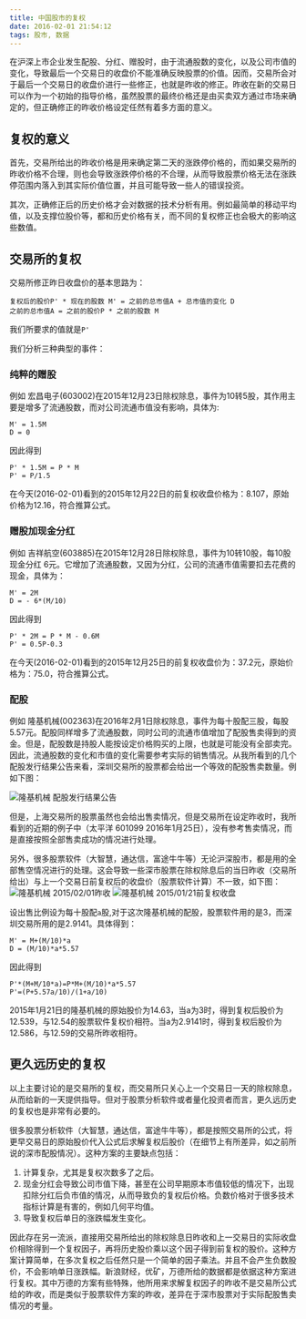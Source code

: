 ```yaml
---
title: 中国股市的复权
date: 2016-02-01 21:54:12
tags: 股市, 数据
---
```


在沪深上市企业发生配股、分红、赠股时，由于流通股数的变化，以及公司市值的变化，导致最后一个交易日的收盘价不能准确反映股票的价值。因而，交易所会对于最后一个交易日的收盘价进行一些修正，也就是昨收的修正。昨收在新的交易日可以作为一个初始的指导价格，虽然股票的最终价格还是由买卖双方通过市场来确定的，但正确修正的昨收价格设定任然有着多方面的意义。

<!--more-->

## 复权的意义

首先，交易所给出的昨收价格是用来确定第二天的涨跌停价格的，而如果交易所的昨收价格不合理，则也会导致涨跌停价格的不合理，从而导致股票价格无法在涨跌停范围内落入到其实际价值位置，并且可能导致一些人的错误投资。

其次，正确修正后的历史价格才会对数据的技术分析有用。例如最简单的移动平均值，以及支撑位股价等，都和历史价格有关，而不同的复权修正也会极大的影响这些数值。

## 交易所的复权

交易所修正昨日收盘价的基本思路为：
```
复权后的股价P' * 现在的股数 M' = 之前的总市值A + 总市值的变化 D
之前的总市值A = 之前的股价P * 之前的股数 M
```
我们所要求的值就是`P'`

我们分析三种典型的事件：

### 纯粹的赠股
例如 宏昌电子(603002)在2015年12月23日除权除息，事件为10转5股，其作用主要是增多了流通股数，而对公司流通市值没有影响，具体为:
```
M' = 1.5M
D = 0
```
因此得到
```
P' * 1.5M = P * M
P' = P/1.5
```
在今天(2016-02-01)看到的2015年12月22日的前复权收盘价格为：8.107，原始价格为12.16，符合推算公式。

### 赠股加现金分红
例如 吉祥航空(603885)在2015年12月28日除权除息，事件为10转10股，每10股现金分红 6元。它增加了流通股数，又因为分红，公司的流通市值需要扣去花费的现金，具体为：
```
M' = 2M
D = - 6*(M/10)
```
因此得到
```
P' * 2M = P * M - 0.6M
P' = 0.5P-0.3
```
在今天(2016-02-01)看到的2015年12月25日的前复权收盘价为：37.2元，原始价格为：75.0，符合推算公式。

### 配股
例如 隆基机械(002363)在2016年2月1日除权除息，事件为每十股配三股，每股5.57元。配股同样增多了流通股数，同时公司的流通市值增加了配股售卖得到的资金。但是，配股数是持股人能按设定价格购买的上限，也就是可能没有全部卖完。因此，流通股数的变化和市值的变化需要参考实际的销售情况。从我所看到的几个配股发行结果公告来看，深圳交易所的股票都会给出一个等效的配股售卖数量。例如下图：

![隆基机械 配股发行结果公告](/images/2016/02/002363-adjust.png)

但是，上海交易所的股票虽然也会给出售卖情况，但是交易所在设定昨收时，我所看到的近期的例子中（太平洋 601099 2016年1月25日），没有参考售卖情况，而是直接按照全部售卖成功的情况进行处理。

另外，很多股票软件（大智慧，通达信，富途牛牛等）无论沪深股市，都是用的全部售空情况进行的处理。这会导致一些深市股票在除权除息后的当日昨收（交易所给出）与上一个交易日前复权后的收盘价（股票软件计算）不一致，如下图：
![隆基机械 2015/02/01昨收](/images/2016/02/preclose.png)
![隆基机械 2015/01/21前复权收盘](/images/2016/02/ltd-close.png)

设出售比例设为每十股配`a`股,对于这次隆基机械的配股，股票软件用的是3，而深圳交易所用的是2.9141。具体得到：
```
M' = M+(M/10)*a
D = (M/10)*a*5.57
```
因此得到
```
P'*(M+M/10*a)=P*M+(M/10)*a*5.57
P'=(P+5.57a/10)/(1+a/10)
```
2015年1月21日的隆基机械的原始股价为14.63，当a为3时，得到复权后股价为12.539，与12.54的股票软件复权价相符。当a为2.9141时，得到复权后股价为12.586，与12.59的交易所昨收相符。

## 更久远历史的复权
以上主要讨论的是交易所的复权，而交易所只关心上一个交易日一天的除权除息，从而给新的一天提供指导。但对于股票分析软件或者量化投资者而言，更久远历史的复权也是非常有必要的。

很多股票分析软件（大智慧，通达信，富途牛牛等），都是按照交易所的公式，将更早交易日的原始股价代入公式后求解复权后股价（在细节上有所差异，如之前所说的深市配股情况）。这种方案的主要缺点包括：

1. 计算复杂，尤其是复权次数多了之后。
2. 现金分红会导致公司市值下降，甚至在公司早期原本市值较低的情况下，出现扣除分红后负市值的情况，从而导致负的复权后价格。负数价格对于很多技术指标计算是有害的，例如几何平均值。
3. 导致复权后单日的涨跌幅发生变化。

因此存在另一流派，直接用交易所给出的除权除息日昨收和上一交易日的实际收盘价相除得到一个复权因子，再将历史股价乘以这个因子得到前复权的股价。这种方案计算简单，在多次复权之后任然只是一个简单的因子乘法。并且不会产生负数股价，不会影响单日涨跌幅。新浪财经，优矿，万德所给的数据都是依据这种方案进行复权。其中万德的方案有些特殊，他所用来求解复权因子的昨收不是交易所公式给的昨收，而是类似于股票软件方案的昨收，差异在于深市股票对于实际配股售卖情况的考量。
